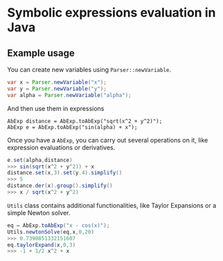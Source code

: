 # Symbolic expressions evaluation in Java
## Example usage
You can create new variables using `Parser::newVariable`.

```Java
var x = Parser.newVariable("x");
var y = Parser.newVariable("y");
var alpha = Parser.newVariable("alpha");
```
And then use them in expressions
```
AbExp distance = AbExp.toAbExp("sqrt(x^2 + y^2)");
AbExp e = AbExp.toAbExp("sin(alpha) + x");
```
Once you have a `AbExp`, you can carry out several operations on it, like expression evaluations or derivatives.
```Java
e.set(alpha,distance)
>>> sin(sqrt(x^2 + y^2)) + x
distance.set(x,3).set(y.4).simplify()
>>> 5
distance.der(x).group().simplify()
>>> x / sqrt(x^2 + y^2)
```
`Utils` class contains additional functionalities, like Taylor Expansions or a simple Newton solver.
```Java
eq = AbExp.toAbExp("x - cos(x)");
Utils.newtonSolve(eq,x,0,20)
>>> 0.7390851332151607
eq.taylorExpand(x,0,3)
>>> -1 + 1/2 x^2 + x
```
